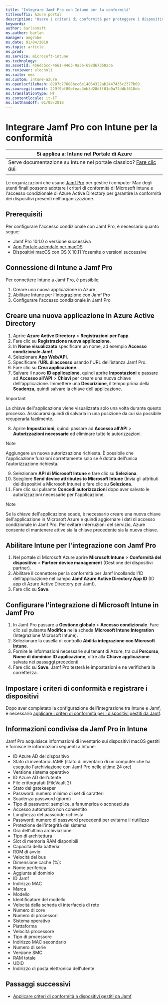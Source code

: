 ```yaml
---
title: "Integrare Jamf Pro con Intune per la conformità"
titlesuffix: Azure portal
description: "Usare i criteri di conformità per proteggere i dispositivi gestiti da Jamf."
keywords: 
author: barlanmsft
ms.author: barlan
manager: angrobe
ms.date: 01/04/2018
ms.topic: article
ms.prod: 
ms.service: microsoft-intune
ms.technology: 
ms.assetid: 4b6dcbcc-4661-4463-9a36-698d673502c6
ms.reviewer: elocholi
ms.suite: ems
ms.custom: intune-azure
ms.openlocfilehash: 8207c77688bcc6e14064322ab2447435c2377b09
ms.sourcegitcommit: 229f9bf89efeac3eb3d28dff01e9a77ddbf618eb
ms.translationtype: HT
ms.contentlocale: it-IT
ms.lasthandoff: 01/05/2018
---
```

# <a name="integrate-jamf-pro-with-intune-for-compliance"></a>Integrare Jamf Pro con Intune per la conformità

|Si applica a: Intune nel Portale di Azure |
|--|
|Serve documentazione su Intune nel portale classico? [Fare clic qui](/intune/introduction-intune?toc=/intune-classic/toc.json).|
| |

Le organizzazioni che usano [Jamf Pro](https://www.jamf.com) per gestire i computer Mac degli utenti finali possono adottare i criteri di conformità di Microsoft Intune e l'accesso condizionale di Azure Active Directory per garantire la conformità dei dispositivi presenti nell'organizzazione.

## <a name="prerequisites"></a>Prerequisiti

Per configurare l'accesso condizionale con Jamf Pro, è necessario quanto segue:

- Jamf Pro 10.1.0 o versione successiva
- [App Portale aziendale per macOS](https://aka.ms/macoscompanyportal)
- Dispositivi macOS con OS X 10.11 Yosemite o versioni successive

## <a name="connecting-intune-to-jamf-pro"></a>Connessione di Intune a Jamf Pro

Per connettere Intune a Jamf Pro, è possibile:

1. Creare una nuova applicazione in Azure
2. Abilitare Intune per l'integrazione con Jamf Pro
3. Configurare l'accesso condizionale in Jamf Pro

## <a name="create-a-new-application-in-azure-active-directory"></a>Creare una nuova applicazione in Azure Active Directory

1. Aprire **Azure Active Directory** > **Registrazioni per l'app**.
2. Fare clic su **Registrazione nuova applicazione**.
3. In **Nome visualizzato** specificare un nome, ad esempio **Accesso condizionale Jamf**.
4. Selezionare **App Web/API**.
5. Specificare l'**URL di accesso** usando l'URL dell'istanza Jamf Pro.
6. Fare clic su **Crea applicazione**.
7. Salvare il nuovo **ID applicazione**, quindi aprire **Impostazioni** e passare ad **Accesso all'API** > **Chiavi** per creare una nuova chiave dell'applicazione. Immettere una **Descrizione**, il tempo prima della **Scadenza**, quindi salvare la chiave dell'applicazione.

  > [!IMPORTANT]
  > La chiave dell'applicazione viene visualizzata solo una volta durante questo processo. Assicurarsi quindi di salvarla in una posizione da cui sia possibile recuperarla facilmente.

8. Aprire **Impostazioni**, quindi passare ad **Accesso all'API** > **Autorizzazioni necessarie** ed eliminare tutte le autorizzazioni.

  > [!NOTE]
  > Aggiungere un nuova autorizzazione richiesta. È possibile che l'applicazione funzioni correttamente solo se è dotata dell'unica l'autorizzazione richiesta.

9.  Selezionare **API di Microsoft Intune** e fare clic su **Seleziona**.
10. Scegliere **Send device attributes to Microsoft Intune** (Invia gli attributi dei dispositivi a Microsoft Intune) e fare clic su **Seleziona**.
11. Fare clic sul pulsante **Concedi autorizzazioni** dopo aver salvato le autorizzazioni necessarie per l'applicazione.

  > [!NOTE]
  > Se la chiave dell'applicazione scade, è necessario creare una nuova chiave dell'applicazione in Microsoft Azure e quindi aggiornare i dati di accesso condizionale in Jamf Pro. Per evitare interruzioni del servizio, Azure consente di mantenere attive sia la chiave precedente sia la nuova chiave.

## <a name="enable-intune-to-integrate-with-jamf-pro"></a>Abilitare Intune per l'integrazione con Jamf Pro

1. Nel portale di Microsoft Azure aprire **Microsoft Intune** > **Conformità del dispositivo** > **Partner device management** (Gestione dei dispositivi partner).
2. Abilitare il connettore per la conformità per Jamf incollando l'ID dell'applicazione nel campo **Jamf Azure Active Directory App ID** (ID app di Azure Active Directory per Jamf).
3. Fare clic su **Save**.

## <a name="configure-microsoft-intune-integration-in-jamf-pro"></a>Configurare l'integrazione di Microsoft Intune in Jamf Pro

1. In Jamf Pro passare a **Gestione globale** > **Accesso condizionale**. Fare clic sul pulsante **Modifica** nella scheda **Microsoft Intune Integration** (Integrazione Microsoft Intune).
2. Selezionare la casella di controllo **Abilita integrazione con Microsoft Intune**.
3. Fornire le informazioni necessarie sul tenant di Azure, tra cui **Percorso**, **Nome di dominio**e **ID applicazione**, oltre alla **Chiave applicazione** salvata nei passaggi precedenti.
4. Fare clic su **Save**. Jamf Pro testerà le impostazioni e ne verificherà la correttezza.

## <a name="set-up-compliance-policies-and-register-devices"></a>Impostare i criteri di conformità e registrare i dispositivi

Dopo aver completato la configurazione dell'integrazione tra Intune e Jamf, è necessario [applicare i criteri di conformità per i dispositivi gestiti da Jamf](conditional-access-assign-jamf.md).

## <a name="information-shared-from-jamf-pro-to-intune"></a>Informazioni condivise da Jamf Pro in Intune

Jamf Pro acquisisce informazioni di inventario sui dispositivi macOS gestiti e fornisce le informazioni seguenti a Intune:

* ID Azure AD del dispositivo
* Stato di inventario JAMF (stato di inventario di un computer che ha eseguito l'archiviazione con Jamf Pro nelle ultime 24 ore)
* Versione sistema operativo
* ID Azure AD dell'utente
* File crittografati (FileVault 2)
* Stato del gatekeeper
* Password: numero minimo di set di caratteri
* Scadenza password (giorni)
* Tipo di password: semplice, alfanumerica o sconosciuta
* Accesso automatico non consentito
* Lunghezza del passcode richiesta
* Password: numero di password precedenti per evitarne il riutilizzo
* Protezione dell'integrità del sistema
* Ora dell'ultima archiviazione
* Tipo di architettura
* Slot di memoria RAM disponibili
* Capacità della batteria
* ROM di avvio
* Velocità del bus
* Dimensione cache (%):
* Nome periferica
* Aggiunta al dominio
* ID Jamf
* Indirizzo MAC
* Marca
* Modello
* Identificatore del modello
* Velocità della scheda di interfaccia di rete
* Numero di core
* Numero di processori
* Sistema operativo
* Piattaforma
* Velocità processore
* Tipo di processore
* Indirizzo MAC secondario
* Numero di serie
* Versione SMC
* RAM totale
* UDID
* Indirizzo di posta elettronica dell'utente

## <a name="next-steps"></a>Passaggi successivi

- [Applicare criteri di conformità a dispositivi gestiti da Jamf](conditional-access-assign-jamf.md)
